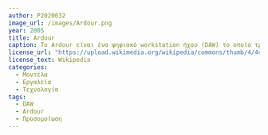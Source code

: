 ```yaml
---
author: P2020032
image_url: /images/Ardour.png
year: 2005
title: Ardour 
caption: Το Ardour είναι ένα ψηφιακό workstation ήχου (DAW) το οποίο τρέχει σε Linux, macOS, FreeBSD και Microsoft Windows. Σαν DAW χρησιμοποιείται για ηχογράφιση, παραγωγή και επεξεργασία ήχου και μπορεί να εφαρμοστεί στη δημιουργία τραγουδιών και ηχιτικών εφέ μέχρι και την εκπομπή ραδιοφωνικών προγραμμάτων και podcast. Γενικά προσομοιώνει εργαλεία και συσκευές που θα βρίσκονταν σε επαγγελματικό studio, όπως synthesizer, επιφάνεια ελέγχου μίξης και μετασχηματιστές και δίνει την δυνατότητα παραγωγής μουσικής και ήχου μέσα από προσωπικό υπολογιστή.
license_url: "https://upload.wikimedia.org/wikipedia/commons/thumb/4/4c/Ardour_6.7_Recorder_Editor_Mixer.png/1920px-Ardour_6.7_Recorder_Editor_Mixer.png"
license_text: Wikipedia
categories:
  - Μοντέλα
  - Εργαλεία
  - Τεχνολογία
tags: 
  - DAW
  - Ardour
  - Προσομοίωση
---
```

